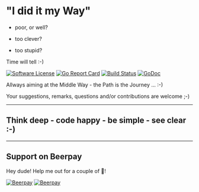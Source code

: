 # "I did it my Way"

- poor, or well? 

- too clever?
- too stupid?

Time will tell :-)

[![Software License](https://img.shields.io/badge/license-MIT-brightgreen.svg?style=flat-square)](LICENSE.md)
[![Go Report Card](https://goreportcard.com/badge/github.com/GoLangsam/do)](https://goreportcard.com/report/github.com/GoLangsam/do)
[![Build Status](https://travis-ci.org/GoLangsam/do.svg?branch=master)](https://travis-ci.org/GoLangsam/do)
[![GoDoc](https://godoc.org/github.com/GoLangsam/do?status.svg)](https://godoc.org/github.com/GoLangsam/do)

Allways aiming at the Middle Way - the Path is the Journey ... :-)

Your suggestions, remarks, questions and/or contributions are welcome ;-)

---
## Think deep - code happy - be simple - see clear :-)

---
## Support on Beerpay
Hey dude! Help me out for a couple of :beers:!

[![Beerpay](https://beerpay.io/GoLangsam/do/badge.svg?style=beer-square)](https://beerpay.io/GoLangsam/do)  [![Beerpay](https://beerpay.io/GoLangsam/do/make-wish.svg?style=flat-square)](https://beerpay.io/GoLangsam/do?focus=wish)

